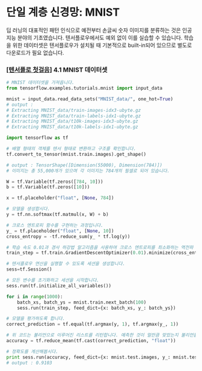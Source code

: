 # 단일 계층 신경망: MNIST

딥 러닝의 대표적인 패턴 인식으로 예전부터 손글씨 숫자 이미지를 분류하는 것은 인공지능 분야의 기초였습니다. 텐서플로우에서도 예외 없이 이를 실습할 수 있습니다. 학습을 위한 데이터셋은 텐서플로우가 설치될 때 기본적으로 built-in되어 있으므로 별도로 다운로드가 필요 없습니다.
### [[텐서플로 첫걸음]](https://tensorflowkorea.wordpress.com/%ED%85%90%EC%84%9C%ED%94%8C%EB%A1%9C-%EC%B2%AB%EA%B1%B8%EC%9D%8C/) 4.1 MNIST 데이터셋

```python
# MNIST 데이터셋을 가져옵니다.
from tensorflow.examples.tutorials.mnist import input_data

mnist = input_data.read_data_sets("MNIST_data/", one_hot=True)
# output :
# Extracting MNIST_data/train-images-idx3-ubyte.gz
# Extracting MNIST_data/train-labels-idx1-ubyte.gz
# Extracting MNIST_data/t10k-images-idx3-ubyte.gz
# Extracting MNIST_data/t10k-labels-idx1-ubyte.gz

import tensorflow as tf

# 배열 형태의 객체를 텐서 형태로 변환하고 구조를 확인합니다.
tf.convert_to_tensor(mnist.train.images).get_shape()

# output : TensorShape([Dimension(55000), Dimension(784)])
# 이미지는 총 55,000개가 있으며 각 이미지는 784개의 필셀로 되어 있습니다.

W = tf.Variable(tf.zeros([784, 10]))
b = tf.Variable(tf.zeros([10]))

x = tf.placeholder("float", [None, 784])

# 모델을 생성합시다.
y = tf.nn.softmax(tf.matmul(x, W) + b)

# 크로스 엔트로피 함수를 구현하는 과정입니다.
y_ = tf.placeholder("float", [None, 10])
cross_entropy = -tf.reduce_sum(y_ * tf.log(y))

# 학습 속도 0.01과 경사 하강법 알고리즘을 사용하여 크로스 엔트로피를 최소화하는 역전파 알고리즘을 사용합니다.
train_step = tf.train.GradientDescentOptimizer(0.01).minimize(cross_entropy)

# 텐서플로우 연산을 실행할 수 있도록 세션을 생성합니다.
sess=tf.Session()

# 모든 변수를 초기화하고 세션을 시작합니다.
sess.run(tf.initialize_all_variables())

for i in range(1000):
    batch_xs, batch_ys = mnist.train.next_batch(100)
    sess.run(train_step, feed_dict={x: batch_xs, y_: batch_ys})

# 모델을 평가하도록 합니다.
correct_prediction = tf.equal(tf.argmax(y, 1), tf.argmax(y_, 1))

# 위 코드는 불리언으로 이루어진 리스트를 리턴합니다. 예측한 것이 얼만큼 맞았는지 불리언을 수치 값(부동소수점)으로 변경합니다.
accuracy = tf.reduce_mean(tf.cast(correct_prediction, "float"))

# 정확도를 계산해봅시다.
print sess.run(accuracy, feed_dict={x: mnist.test.images, y_: mnist.test.labels})
# output : 0.9103
```
